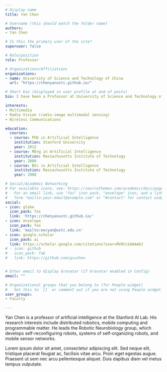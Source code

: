 ```yaml
---
# Display name
title: Yan Chen

# Username (this should match the folder name)
authors:
- Yan Chen

# Is this the primary user of the site?
superuser: false

# Role/position
role: Professor

# Organizations/Affiliations
organizations:
- name: University of Science and Technology of China
  url: "https://chenyanustc.github.io/"

# Short bio (displayed in user profile at end of posts)
bio: I have been a Professor at University of Science and Technology of China since March 2020. I was a Professor at University of Electronic Science and Technology of China from Sept. 2015 to Feb. 2020. I received my Ph.D. degree from University of Maryland College Park on August 2011. Before that, I got my Bachelor degree from the University of Science and Technology of China (USTC) in 2004 and Master degree from Hong Kong University of Science and Technology (HKUST) in 2007.

interests:
- Multimedia
- Radio Vision (radio-image multimodal sensing)
- Wireless Communications

education:
  courses:
  - course: PhD in Artificial Intelligence
    institution: Stanford University
    year: 2012
  - course: MEng in Artificial Intelligence
    institution: Massachusetts Institute of Technology
    year: 2009
  - course: BSc in Artificial Intelligence
    institution: Massachusetts Institute of Technology
    year: 2008

# Social/Academic Networking
# For available icons, see: https://sourcethemes.com/academic/docs/page-builder/#icons
#   For an email link, use "fas" icon pack, "envelope" icon, and a link in the
#   form "mailto:your-email@example.com" or "#contact" for contact widget.
social:
- icon: globe
  icon_pack: fas
  link: 'https://chenyanustc.github.io/'
- icon: envelope
  icon_pack: fas
  link: 'mailto:eecyan@ustc.edu.cn'
- icon: google-scholar
  icon_pack: ai
  link: https://scholar.google.com/citations?user=MVOCn1AAAAAJ
# - icon: github
#   icon_pack: fab
#   link: https://github.com/gcushen


# Enter email to display Gravatar (if Gravatar enabled in Config)
email: ""

# Organizational groups that you belong to (for People widget)
#   Set this to `[]` or comment out if you are not using People widget.
user_groups:
- Faculty

---
```


Yan Chen is a professor of artificial intelligence at the Stanford AI Lab. His research interests include distributed robotics, mobile computing and programmable matter. He leads the Robotic Neurobiology group, which develops self-reconfiguring robots, systems of self-organizing robots, and mobile sensor networks.

Lorem ipsum dolor sit amet, consectetur adipiscing elit. Sed neque elit, tristique placerat feugiat ac, facilisis vitae arcu. Proin eget egestas augue. Praesent ut sem nec arcu pellentesque aliquet. Duis dapibus diam vel metus tempus vulputate.
